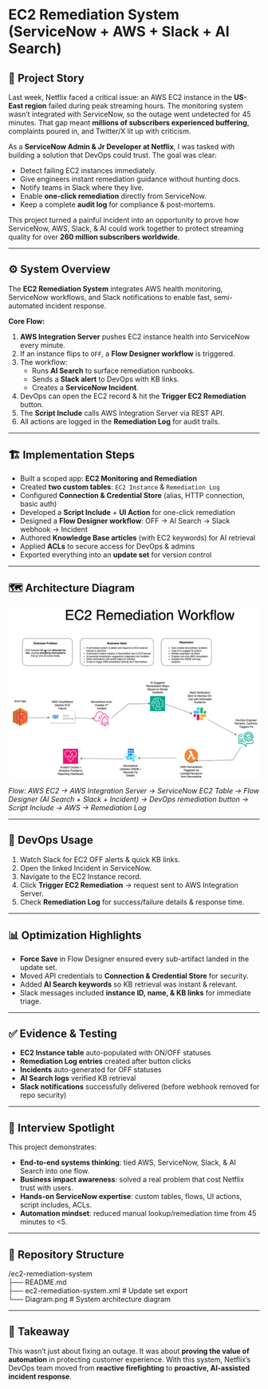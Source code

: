 # EC2 Remediation System (ServiceNow + AWS + Slack + AI Search)

## 📖 Project Story  
Last week, Netflix faced a critical issue: an AWS EC2 instance in the **US-East region** failed during peak streaming hours. The monitoring system wasn’t integrated with ServiceNow, so the outage went undetected for 45 minutes. That gap meant **millions of subscribers experienced buffering**, complaints poured in, and Twitter/X lit up with criticism.  

As a **ServiceNow Admin & Jr Developer at Netflix**, I was tasked with building a solution that DevOps could trust. The goal was clear:  
- Detect failing EC2 instances immediately.  
- Give engineers instant remediation guidance without hunting docs.  
- Notify teams in Slack where they live.  
- Enable **one-click remediation** directly from ServiceNow.  
- Keep a complete **audit log** for compliance & post-mortems.  

This project turned a painful incident into an opportunity to prove how ServiceNow, AWS, Slack, & AI could work together to protect streaming quality for over **260 million subscribers worldwide**.

---

## ⚙️ System Overview  
The **EC2 Remediation System** integrates AWS health monitoring, ServiceNow workflows, and Slack notifications to enable fast, semi-automated incident response.  

**Core Flow:**  
1. **AWS Integration Server** pushes EC2 instance health into ServiceNow every minute.  
2. If an instance flips to `OFF`, a **Flow Designer workflow** is triggered.  
3. The workflow:  
   - Runs **AI Search** to surface remediation runbooks.  
   - Sends a **Slack alert** to DevOps with KB links.  
   - Creates a **ServiceNow Incident**.  
4. DevOps can open the EC2 record & hit the **Trigger EC2 Remediation** button.  
5. The **Script Include** calls AWS Integration Server via REST API.  
6. All actions are logged in the **Remediation Log** for audit trails.  

---

## 🏗️ Implementation Steps  
- Built a scoped app: **EC2 Monitoring and Remediation**  
- Created **two custom tables**: `EC2 Instance` & `Remediation Log`  
- Configured **Connection & Credential Store** (alias, HTTP connection, basic auth)  
- Developed a **Script Include** + **UI Action** for one-click remediation  
- Designed a **Flow Designer workflow**: OFF → AI Search → Slack webhook → Incident  
- Authored **Knowledge Base articles** (with EC2 keywords) for AI retrieval  
- Applied **ACLs** to secure access for DevOps & admins  
- Exported everything into an **update set** for version control  

---

## 🗺️ Architecture Diagram  
![Architecture Diagram](Diagram.png)  

*Flow: AWS EC2 → AWS Integration Server → ServiceNow EC2 Table → Flow Designer (AI Search + Slack + Incident) → DevOps remediation button → Script Include → AWS → Remediation Log*

---

## 🚀 DevOps Usage  
1. Watch Slack for EC2 OFF alerts & quick KB links.  
2. Open the linked Incident in ServiceNow.  
3. Navigate to the EC2 Instance record.  
4. Click **Trigger EC2 Remediation** → request sent to AWS Integration Server.  
5. Check **Remediation Log** for success/failure details & response time.  

---

## 📊 Optimization Highlights  
- **Force Save** in Flow Designer ensured every sub-artifact landed in the update set.  
- Moved API credentials to **Connection & Credential Store** for security.  
- Added **AI Search keywords** so KB retrieval was instant & relevant.  
- Slack messages included **instance ID, name, & KB links** for immediate triage.  

---

## ✅ Evidence & Testing  
- **EC2 Instance table** auto-populated with ON/OFF statuses  
- **Remediation Log entries** created after button clicks  
- **Incidents** auto-generated for OFF statuses  
- **AI Search logs** verified KB retrieval  
- **Slack notifications** successfully delivered (before webhook removed for repo security)  

---

## 🔑 Interview Spotlight  
This project demonstrates:  
- **End-to-end systems thinking**: tied AWS, ServiceNow, Slack, & AI Search into one flow.  
- **Business impact awareness**: solved a real problem that cost Netflix trust with users.  
- **Hands-on ServiceNow expertise**: custom tables, flows, UI actions, script includes, ACLs.  
- **Automation mindset**: reduced manual lookup/remediation time from 45 minutes to <5.  

---

## 📂 Repository Structure  

/ec2-remediation-system<br>
├── README.md<br>
├── ec2-remediation-system.xml # Update set export<br>
└── Diagram.png # System architecture diagram

---

## 📌 Takeaway  
This wasn’t just about fixing an outage. It was about **proving the value of automation** in protecting customer experience. With this system, Netflix’s DevOps team moved from **reactive firefighting** to **proactive, AI-assisted incident response**.  
